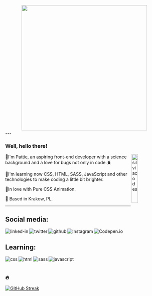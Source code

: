 <div id="header" align="center">
  <img src=https://https://wallpaperaccess.com/full/8351153.gif width="400"/>
  
  </div>
---

### Well, hello there!

<img width="20%" align="right" alt="silviacodes" src="https://www.kamelia.pl/wp-content/uploads/2022/05/WiP.gif"/>


🍄I'm Pattie, an aspiring front-end developer with a science background and a love for bugs not only in code.🪲

🍄I'm learning now CSS, HTML, SASS, JavaScript and other technologies to make coding a little bit brighter. 

🍄In love with Pure CSS Animation.

🍄 Based in Krakow, PL. 

---

## Social media:
[<img align="left" alt="linked-in" src="https://img.shields.io/badge/linkedin-%230077B5.svg?&style=for-the-badge&logo=linkedin&logoColor=white" target="blank"/>](https://pl.linkedin.com/in/patrycja-goch-a873701a9) 
[<img align="left" alt="twitter" src="https://img.shields.io/badge/twitter-%231DA1F2.svg?&style=for-the-badge&logo=twitter&logoColor=white" target="blank"/>](https://mobile.twitter.com/moonriselan) 
[<img align="left" alt="github" src="https://img.shields.io/badge/GITHUB-purple.svg?&style=for-the-badge&logo=GITHUB&logoColor=black" target="blank"/>](https://github.com/moonriselan/) 
[<img align="left" alt="Instagram" src="https://img.shields.io/badge/Instagram-green.svg?&style=for-the-badge&logo=Instagram&logoColor=black" target="blank"/>](https://instagram.com/moonriselan/) 
[<img align="left" alt="Codepen.io" src="https://img.shields.io/badge/Codepen.io-yellow.svg?&style=for-the-badge&logo=Codepen.io&logoColor=black" target="blank"/>](https://codepen.io/moonriselan) 

<br>

## Learning:
<img align="left" alt="css" src="https://img.shields.io/badge/css%20-%2343853D.svg?&style=for-the-badge&logo=css&logoColor=white" />
<img align="left" alt="html" src="https://img.shields.io/badge/html%20-%2343853D.svg?&style=for-the-badge&logo=html&logoColor=white" />
<img align="left" alt="sass" src="https://img.shields.io/badge/sass%20-%2343853D.svg?&style=for-the-badge&logo=sass&logoColor=white" />
<img align="left" alt="javascript" src="https://img.shields.io/badge/javascript%20-%2343853D.svg?&style=for-the-badge&logo=javascript&logoColor=white" />

<br>
<br>

### :fire:
[![GitHub Streak](http://github-readme-streak-stats.herokuapp.com?user=moonriselan&theme=dark&background=000000)](https://git.io/streak-stats)
